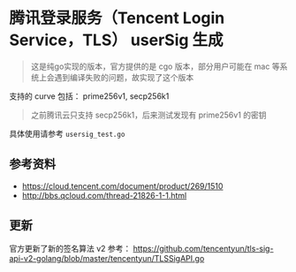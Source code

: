 # 腾讯登录服务（Tencent Login Service，TLS） userSig 生成

> 这是纯go实现的版本，官方提供的是 cgo 版本，部分用户可能在 mac 等系统上会遇到编译失败的问题，故实现了这个版本


支持的 curve 包括： prime256v1, secp256k1

> 之前腾讯云只支持 secp256k1，后来测试发现有 prime256v1 的密钥

具体使用请参考 `usersig_test.go`

## 参考资料

* https://cloud.tencent.com/document/product/269/1510
* http://bbs.qcloud.com/thread-21826-1-1.html

## 更新

官方更新了新的签名算法 v2 参考：
https://github.com/tencentyun/tls-sig-api-v2-golang/blob/master/tencentyun/TLSSigAPI.go
